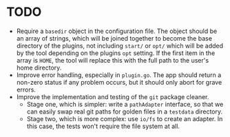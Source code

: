 # TODO

+ Require a `basedir` object in the configuration file. The object should be an
  array of strings, which will be joined together to become the base directory
  of the plugins, not including `start/` or `opt/` which will be added by the
  tool depending on the plugins `opt` setting. If the first item in the array is
  `HOME`, the tool will replace this with the full path to the user's home
  directory.
+ Improve error handling, especially in `plugin.go`. The app should return
  a non-zero status if any problem occurs, but it should only abort for grave
  errors.
+ Improve the implementation and testing of the `git` package cleaner.
    + Stage one, which is simpler: write a `pathAdapter` interface, so that we
      can easily swap real git paths for golden files in a `testdata` directory.
    + Stage two, which is more complex: use `io/fs` to create an adapter. In
      this case, the tests won't require the file system at all.
